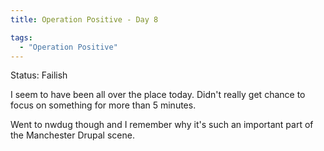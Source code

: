 ```yaml
---
title: Operation Positive - Day 8

tags:
  - "Operation Positive"
---
```

Status: Failish

I seem to have been all over the place today. Didn't really get chance to focus on something for more than 5 minutes.

Went to nwdug though and I remember why it's such an important part of the Manchester Drupal scene.
